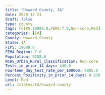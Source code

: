 ```yaml
---
title: "Howard County, IA"
date: 2020-12-21
draft: false
type: county
tags: [FIPS:19089.0,FEMA:7.0,Non-core,Red]
categories: [IA]
County: Howard County
State: IA
FIPS: 19089.0
FEMA_Region: 7.0
Population: 9158.0
NCHS_Urban_Rural_Classification: Non-core
Tests_in_prior_14_days: 440.0
Fourteen_day_test_rate_per_100000: 4805.0
Percent_Positivity_in_prior_14_days: 0.236
Level: Red
url: /states/IA/howard-county
---
```



